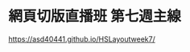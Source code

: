 # 網頁切版直播班 第七週主線

<a href="https://asd40441.github.io/HSLayoutweek7/">https://asd40441.github.io/HSLayoutweek7/</a>
